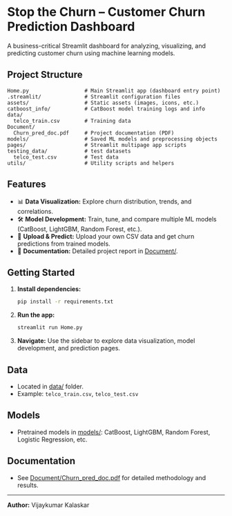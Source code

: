 # Stop the Churn – Customer Churn Prediction Dashboard

A business-critical Streamlit dashboard for analyzing, visualizing, and predicting customer churn using machine learning models.

## Project Structure

```
Home.py                  # Main Streamlit app (dashboard entry point)
.streamlit/              # Streamlit configuration files
assets/                  # Static assets (images, icons, etc.)
catboost_info/           # CatBoost model training logs and info
data/
  telco_train.csv        # Training data
Document/
  Churn_pred_doc.pdf     # Project documentation (PDF)
models/                  # Saved ML models and preprocessing objects
pages/                   # Streamlit multipage app scripts
testing_data/            # test datasets
  telco_test.csv         # Test data
utils/                   # Utility scripts and helpers
```

## Features

- 📊 **Data Visualization:** Explore churn distribution, trends, and correlations.
- 🛠️ **Model Development:** Train, tune, and compare multiple ML models (CatBoost, LightGBM, Random Forest, etc.).
- 🚀 **Upload & Predict:** Upload your own CSV data and get churn predictions from trained models.
- 📄 **Documentation:** Detailed project report in [Document/](Document/).

## Getting Started

1. **Install dependencies:**
   ```sh
   pip install -r requirements.txt
   ```

2. **Run the app:**
   ```sh
   streamlit run Home.py
   ```

3. **Navigate:** Use the sidebar to explore data visualization, model development, and prediction pages.

## Data

- Located in [data/](data/) folder.
- Example: `telco_train.csv`, `telco_test.csv`

## Models

- Pretrained models in [models/](models/): CatBoost, LightGBM, Random Forest, Logistic Regression, etc.

## Documentation

- See [Document/Churn_pred_doc.pdf](Document/Churn_pred_doc.pdf) for detailed methodology and results.

---

**Author:** Vijaykumar Kalaskar  

